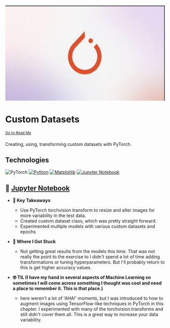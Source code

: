 <p align="center">
   <img src="https://github.com/AishaEvering/PyTorch_Exercises/blob/main/header_2.png" alt="PyTorch Logo" width="600" height="300">
</p>

# Custom Datasets
<sup>[Go to Read Me](https://github.com/AishaEvering/PyTorch_Exercises/blob/main/README.md)</sup>

Creating, using, transforming custom datasets with PyTorch.

## Technologies
![PyTorch](https://img.shields.io/badge/PyTorch-%23EE4C2C.svg?style=for-the-badge&logo=PyTorch&logoColor=white)
[![Python](https://img.shields.io/badge/python-3670A0?style=for-the-badge&logo=python&logoColor=ffdd54)](https://www.python.org/)
[![Matplotlib](https://img.shields.io/badge/Matplotlib-%23ffffff.svg?style=for-the-badge&logo=Matplotlib&logoColor=black)](https://matplotlib.org/)
[![Jupyter Notebook](https://img.shields.io/badge/jupyter-%23FA0F00.svg?style=for-the-badge&logo=jupyter&logoColor=white)](https://jupyter.org/)

## 📙 [Jupyter Notebook](https://github.com/AishaEvering/PyTorch_Exercises/blob/main/04_pytorch_custom_datasets_exercises.ipynb)

* **🔑 Key Takeaways**
   * Use PyTorch torchvision transform to resize and alter images for more variability in the test data.
   * Created custom dataset class, which was pretty straight forward.
   * Experimented multiple models with various custom datasets and epochs
* **😤 Where I Got Stuck**

  * Not getting great results from the models this time.  That was not really the point to the exercise to I didn't spend a lot of time adding transformations or tuning hyperparameters.  But I'll probably return to this is get higher accuracy values.
 
* **🤓 TIL (I have my hand in several aspects of Machine Learning so sometimes I will come across something I thought was cool and need a place to remember it.  This is that place.)**

  * here weren't a lot of 'AHA!' moments, but I was introduced to how to augment images using TensorFlow-like techniques in PyTorch in this chapter. I experimented with many of the torchvision.transforms and still didn't cover them all. This is a great way to increase your data variability.
